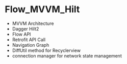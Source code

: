 # Flow_MVVM_Hilt
  - MVVM Architecture
  - Dagger Hilt2
  - Flow API
  - Retrofit API Call
  - Navigation Graph
  - DiffUtil method for Recyclerview
  - connection manager for network state management
